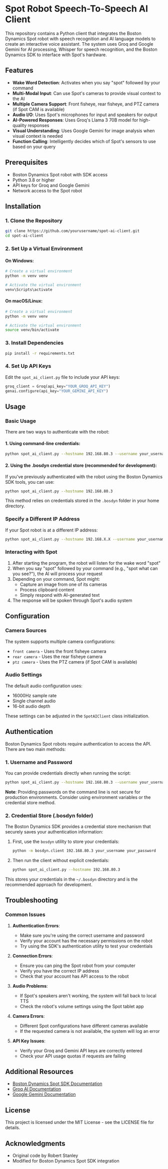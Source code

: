 # Spot Robot Speech-To-Speech AI Client

This repository contains a Python client that integrates the Boston Dynamics Spot robot with speech recognition and AI language models to create an interactive voice assistant. The system uses Groq and Google Gemini for AI processing, Whisper for speech recognition, and the Boston Dynamics SDK to interface with Spot's hardware.

## Features

- **Wake Word Detection**: Activates when you say "spot" followed by your command
- **Multi-Modal Input**: Can use Spot's cameras to provide visual context to the AI
- **Multiple Camera Support**: Front fisheye, rear fisheye, and PTZ camera (if Spot CAM is available)
- **Audio I/O**: Uses Spot's microphones for input and speakers for output
- **AI-Powered Responses**: Uses Groq's Llama 3 70B model for high-quality responses
- **Visual Understanding**: Uses Google Gemini for image analysis when visual context is needed
- **Function Calling**: Intelligently decides which of Spot's sensors to use based on your query

## Prerequisites

- Boston Dynamics Spot robot with SDK access
- Python 3.8 or higher
- API keys for Groq and Google Gemini
- Network access to the Spot robot

## Installation

### 1. Clone the Repository

```bash
git clone https://github.com/yourusername/spot-ai-client.git
cd spot-ai-client
```

### 2. Set Up a Virtual Environment

#### On Windows:
```bash
# Create a virtual environment
python -m venv venv

# Activate the virtual environment
venv\Scripts\activate
```

#### On macOS/Linux:
```bash
# Create a virtual environment
python -m venv venv

# Activate the virtual environment
source venv/bin/activate
```

### 3. Install Dependencies

```bash
pip install -r requirements.txt
```

### 4. Set Up API Keys

Edit the `spot_ai_client.py` file to include your API keys:

```python
groq_client = Groq(api_key="YOUR_GROQ_API_KEY")
genai.configure(api_key="YOUR_GEMINI_API_KEY")
```

## Usage

### Basic Usage

There are two ways to authenticate with the robot:

#### 1. Using command-line credentials:

```bash
python spot_ai_client.py --hostname 192.168.80.3 --username your_username --password your_password
```

#### 2. Using the .bosdyn credential store (recommended for development):

If you've previously authenticated with the robot using the Boston Dynamics SDK tools, you can use:

```bash
python spot_ai_client.py --hostname 192.168.80.3
```

This method relies on credentials stored in the `.bosdyn` folder in your home directory.

### Specify a Different IP Address

If your Spot robot is at a different IP address:

```bash
python spot_ai_client.py --hostname 192.168.X.X --username your_username --password your_password
```

### Interacting with Spot

1. After starting the program, the robot will listen for the wake word "spot"
2. When you say "spot" followed by your command (e.g., "spot what can you see?"), the AI will process your request
3. Depending on your command, Spot might:
   - Capture an image from one of its cameras
   - Process clipboard content
   - Simply respond with AI-generated text
4. The response will be spoken through Spot's audio system

## Configuration

### Camera Sources

The system supports multiple camera configurations:

- `front camera` - Uses the front fisheye camera
- `rear camera` - Uses the rear fisheye camera
- `ptz camera` - Uses the PTZ camera (if Spot CAM is available)

### Audio Settings

The default audio configuration uses:

- 16000Hz sample rate
- Single channel audio
- 16-bit audio depth

These settings can be adjusted in the `SpotAIClient` class initialization.

## Authentication

Boston Dynamics Spot robots require authentication to access the API. There are two main methods:

### 1. Username and Password

You can provide credentials directly when running the script:

```bash
python spot_ai_client.py --hostname 192.168.80.3 --username your_username --password your_password
```

**Note**: Providing passwords on the command line is not secure for production environments. Consider using environment variables or the credential store method.

### 2. Credential Store (.bosdyn folder)

The Boston Dynamics SDK provides a credential store mechanism that securely saves your authentication information:

1. First, use the `bosdyn` utility to store your credentials:
   ```bash
   python -m bosdyn.client 192.168.80.3 your_username your_password
   ```

2. Then run the client without explicit credentials:
   ```bash
   python spot_ai_client.py --hostname 192.168.80.3
   ```

This stores your credentials in the `~/.bosdyn` directory and is the recommended approach for development.

## Troubleshooting

### Common Issues

1. **Authentication Errors**:
   - Make sure you're using the correct username and password
   - Verify your account has the necessary permissions on the robot
   - Try using the SDK's authentication utility to test your credentials

2. **Connection Errors**:
   - Ensure you can ping the Spot robot from your computer
   - Verify you have the correct IP address
   - Check that your account has API access to the robot

2. **Audio Problems**:
   - If Spot's speakers aren't working, the system will fall back to local TTS
   - Check the robot's volume settings using the Spot tablet app

3. **Camera Errors**:
   - Different Spot configurations have different cameras available
   - If the requested camera is not available, the system will log an error

4. **API Key Issues**:
   - Verify your Groq and Gemini API keys are correctly entered
   - Check your API usage quotas if requests are failing

## Additional Resources

- [Boston Dynamics Spot SDK Documentation](https://dev.bostondynamics.com/)
- [Groq AI Documentation](https://console.groq.com/docs)
- [Google Gemini Documentation](https://ai.google.dev/)

## License

This project is licensed under the MIT License - see the LICENSE file for details.

## Acknowledgments

- Original code by Robert Stanley
- Modified for Boston Dynamics Spot SDK integration